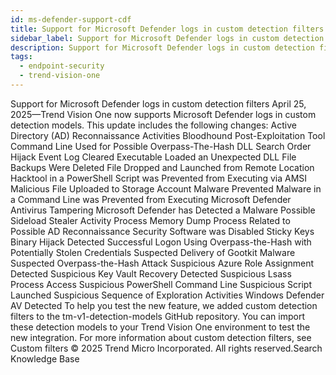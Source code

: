```yaml
---
id: ms-defender-support-cdf
title: Support for Microsoft Defender logs in custom detection filters
sidebar_label: Support for Microsoft Defender logs in custom detection filters
description: Support for Microsoft Defender logs in custom detection filters
tags:
  - endpoint-security
  - trend-vision-one
---
```


 Support for Microsoft Defender logs in custom detection filters April 25, 2025—Trend Vision One now supports Microsoft Defender logs in custom detection models. This update includes the following changes: Active Directory (AD) Reconnaissance Activities Bloodhound Post-Exploitation Tool Command Line Used for Possible Overpass-The-Hash DLL Search Order Hijack Event Log Cleared Executable Loaded an Unexpected DLL File Backups Were Deleted File Dropped and Launched from Remote Location Hacktool in a PowerShell Script was Prevented from Executing via AMSI Malicious File Uploaded to Storage Account Malware Prevented Malware in a Command Line was Prevented from Executing Microsoft Defender Antivirus Tampering Microsoft Defender has Detected a Malware Possible Sideload Stealer Activity Process Memory Dump Process Related to Possible AD Reconnaissance Security Software was Disabled Sticky Keys Binary Hijack Detected Successful Logon Using Overpass-the-Hash with Potentially Stolen Credentials Suspected Delivery of Gootkit Malware Suspected Overpass-the-Hash Attack Suspicious Azure Role Assignment Detected Suspicious Key Vault Recovery Detected Suspicious Lsass Process Access Suspicious PowerShell Command Line Suspicious Script Launched Suspicious Sequence of Exploration Activities Windows Defender AV Detected To help you test the new feature, we added custom detection filters to the tm-v1-detection-models GitHub repository. You can import these detection models to your Trend Vision One environment to test the new integration. For more information about custom detection filters, see Custom filters © 2025 Trend Micro Incorporated. All rights reserved.Search Knowledge Base
